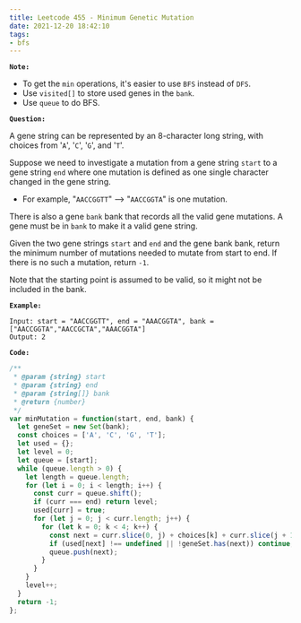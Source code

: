 ```yaml
---
title: Leetcode 455 - Minimum Genetic Mutation
date: 2021-12-20 18:42:10
tags:
- bfs
---
```

**`Note:`**
- To get the `min` operations, it's easier to use `BFS` instead of `DFS`.
- Use `visited[]` to store used genes in the `bank`.
- Use `queue` to do BFS.

**`Question:`**

A gene string can be represented by an 8-character long string, with choices from '`A`', '`C`', '`G`', and '`T`'.

Suppose we need to investigate a mutation from a gene string `start` to a gene string `end` where one mutation is defined as one single character changed in the gene string.

- For example, "`AACCGGTT`" --> "`AACCGGTA`" is one mutation.

There is also a gene `bank` bank that records all the valid gene mutations. A gene must be in `bank` to make it a valid gene string.

Given the two gene strings `start` and `end` and the gene bank bank, return the minimum number of mutations needed to mutate from start to end. If there is no such a mutation, return `-1`.

Note that the starting point is assumed to be valid, so it might not be included in the bank.

**`Example:`**
```
Input: start = "AACCGGTT", end = "AAACGGTA", bank = ["AACCGGTA","AACCGCTA","AAACGGTA"]
Output: 2
```

**`Code:`**
```javascript
/**
 * @param {string} start
 * @param {string} end
 * @param {string[]} bank
 * @return {number}
 */
var minMutation = function(start, end, bank) {
  let geneSet = new Set(bank);
  const choices = ['A', 'C', 'G', 'T'];
  let used = {};
  let level = 0;
  let queue = [start];
  while (queue.length > 0) {
    let length = queue.length;
    for (let i = 0; i < length; i++) {
      const curr = queue.shift();
      if (curr === end) return level;
      used[curr] = true;
      for (let j = 0; j < curr.length; j++) {
        for (let k = 0; k < 4; k++) {
          const next = curr.slice(0, j) + choices[k] + curr.slice(j + 1);
          if (used[next] !== undefined || !geneSet.has(next)) continue;
          queue.push(next);
        }
      }
    }
    level++;
  }
  return -1;
};
```